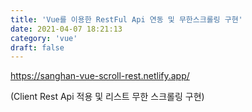 ```yaml
---
title: 'Vue를 이용한 RestFul Api 연동 및 무한스크롤링 구현'
date: 2021-04-07 18:21:13
category: 'vue'
draft: false
---
```


https://sanghan-vue-scroll-rest.netlify.app/

(Client Rest Api 적용 및 리스트 무한 스크롤링 구현)
